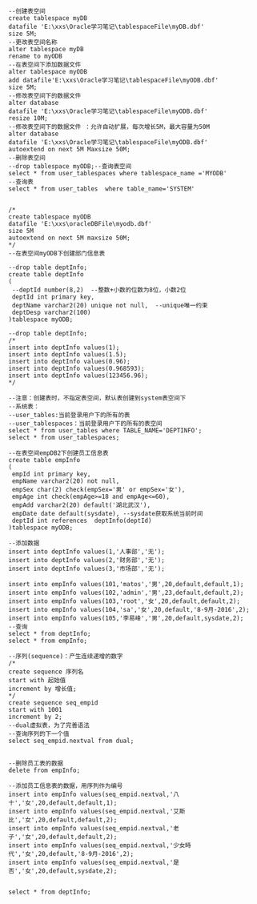 ﻿```

--创建表空间
create tablespace myDB
datafile 'E:\xxs\Oracle学习笔记\tablespaceFile\myDB.dbf'
size 5M;
--更改表空间名称
alter tablespace myDB
rename to myODB
--在表空间下添加数据文件
alter tablespace myODB
add datafile'E:\xxs\Oracle学习笔记\tablespaceFile\myODB.dbf'
size 5M;
--修改表空间下的数据文件
alter database
datafile 'E:\xxs\Oracle学习笔记\tablespaceFile\myODB.dbf'
resize 10M;
--修改表空间下的数据文件 ：允许自动扩展，每次增长5M，最大容量为50M
alter database
datafile 'E:\xxs\Oracle学习笔记\tablespaceFile\myODB.dbf'
autoextend on next 5M Maxsize 50M;
--删除表空间
--drop tablespace myODB;--查询表空间
select * from user_tablespaces where tablespace_name ='MYODB'
--查询表
select * from user_tables  where table_name='SYSTEM'


/*
create tablespace myODB
datafile 'E:\xxs\oracleDBFile\myodb.dbf'
size 5M
autoextend on next 5M maxsize 50M;
*/
--在表空间myODB下创建部门信息表

--drop table deptInfo;
create table deptInfo
(
 --deptId number(8,2)  --整数+小数的位数为8位，小数2位
 deptId int primary key,
 deptName varchar2(20) unique not null,  --unique唯一约束
 deptDesp varchar2(100)
)tablespace myODB;

--drop table deptInfo;
/*
insert into deptInfo values(1);
insert into deptInfo values(1.5);
insert into deptInfo values(0.96);
insert into deptInfo values(0.968593);
insert into deptInfo values(123456.96);
*/

--注意：创建表时，不指定表空间，默认表创建到system表空间下
--系统表：
--user_tables:当前登录用户下的所有的表
--user_tablespaces：当前登录用户下的所有的表空间
select * from user_tables where TABLE_NAME='DEPTINFO'; 
select * from user_tablespaces;

--在表空间empDB2下创建员工信息表
create table empInfo
(
 empId int primary key,
 empName varchar2(20) not null,
 empSex char(2) check(empSex='男' or empSex='女'),
 empAge int check(empAge>=18 and empAge<=60),
 empAdd varchar2(20) default('湖北武汉'),
 empDate date default(sysdate), --sysdate获取系统当前时间
 deptId int references  deptInfo(deptId)
)tablespace myODB;

--添加数据
insert into deptInfo values(1,'人事部','无');
insert into deptInfo values(2,'财务部','无');
insert into deptInfo values(3,'市场部','无');

insert into empInfo values(101,'matos','男',20,default,default,1);
insert into empInfo values(102,'admin','男',23,default,default,2);
insert into empInfo values(103,'root','女',20,default,default,2);
insert into empInfo values(104,'sa','女',20,default,'8-9月-2016',2);
insert into empInfo values(105,'李易峰','男',20,default,sysdate,2);
--查询
select * from deptInfo;
select * from empInfo;

--序列(sequence)：产生连续递增的数字
/*
create sequence 序列名 
start with 起始值 
increment by 增长值; 
*/
create sequence seq_empid  
start with 1001  
increment by 2; 
--dual虚拟表，为了完善语法
--查询序列的下一个值
select seq_empid.nextval from dual;


--删除员工表的数据
delete from empInfo;

--添加员工信息表的数据，用序列作为编号
insert into empInfo values(seq_empid.nextval,'八十','女',20,default,default,1);
insert into empInfo values(seq_empid.nextval,'艾斯比','女',20,default,default,2);
insert into empInfo values(seq_empid.nextval,'老子','女',20,default,default,2);
insert into empInfo values(seq_empid.nextval,'少女時代','女',20,default,'8-9月-2016',2);
insert into empInfo values(seq_empid.nextval,'是否','女',20,default,sysdate,2);


select * from deptInfo;
```
